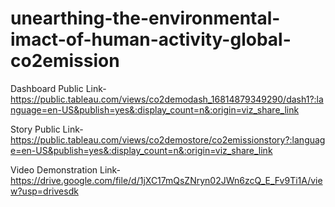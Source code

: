 # unearthing-the-environmental-imact-of-human-activity-global-co2emission


Dashboard Public Link-https://public.tableau.com/views/co2demodash_16814879349290/dash1?:language=en-US&publish=yes&:display_count=n&:origin=viz_share_link

Story Public Link-https://public.tableau.com/views/co2demostore/co2emissionstory?:language=en-US&publish=yes&:display_count=n&:origin=viz_share_link

Video Demonstration Link-https://drive.google.com/file/d/1jXC17mQsZNryn02JWn6zcQ_E_Fv9Ti1A/view?usp=drivesdk
